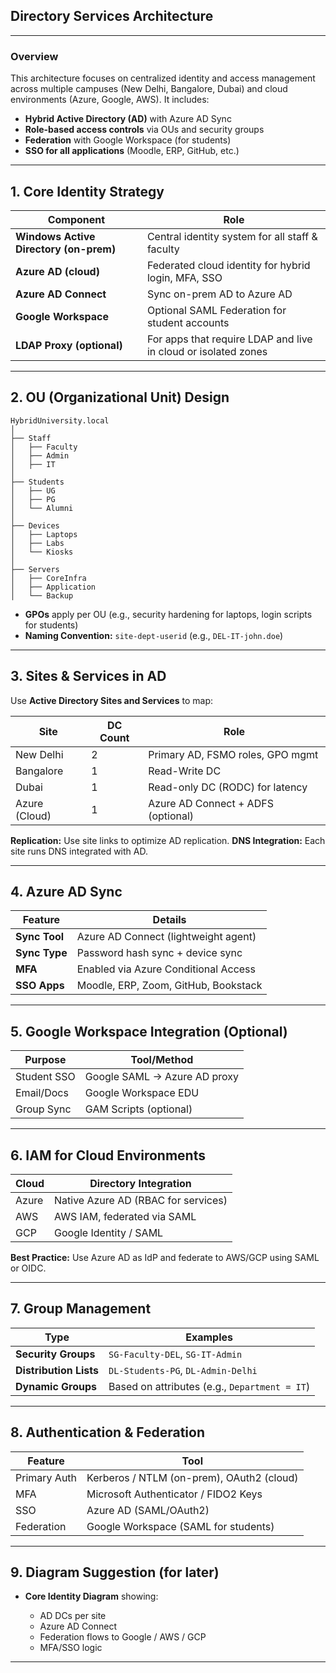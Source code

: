 ## **Directory Services Architecture**
---

### **Overview**

This architecture focuses on centralized identity and access management across multiple campuses (New Delhi, Bangalore, Dubai) and cloud environments (Azure, Google, AWS). It includes:

* **Hybrid Active Directory (AD)** with Azure AD Sync
* **Role-based access controls** via OUs and security groups
* **Federation** with Google Workspace (for students)
* **SSO for all applications** (Moodle, ERP, GitHub, etc.)

---

## **1. Core Identity Strategy**

| Component                              | Role                                                           |
| -------------------------------------- | -------------------------------------------------------------- |
| **Windows Active Directory (on-prem)** | Central identity system for all staff & faculty                |
| **Azure AD (cloud)**                   | Federated cloud identity for hybrid login, MFA, SSO            |
| **Azure AD Connect**                   | Sync on-prem AD to Azure AD                                    |
| **Google Workspace**                   | Optional SAML Federation for student accounts                  |
| **LDAP Proxy (optional)**              | For apps that require LDAP and live in cloud or isolated zones |

---

## **2. OU (Organizational Unit) Design**

```
HybridUniversity.local
│
├── Staff
│   ├── Faculty
│   ├── Admin
│   ├── IT
│
├── Students
│   ├── UG
│   ├── PG
│   └── Alumni
│
├── Devices
│   ├── Laptops
│   ├── Labs
│   └── Kiosks
│
├── Servers
│   ├── CoreInfra
│   ├── Application
│   └── Backup
```

* **GPOs** apply per OU (e.g., security hardening for laptops, login scripts for students)
* **Naming Convention:** `site-dept-userid` (e.g., `DEL-IT-john.doe`)

---

## **3. Sites & Services in AD**

Use **Active Directory Sites and Services** to map:

| Site          | DC Count | Role                               |
| ------------- | -------- | ---------------------------------- |
| New Delhi     | 2        | Primary AD, FSMO roles, GPO mgmt   |
| Bangalore     | 1        | Read-Write DC                      |
| Dubai         | 1        | Read-only DC (RODC) for latency    |
| Azure (Cloud) | 1        | Azure AD Connect + ADFS (optional) |

**Replication:** Use site links to optimize AD replication.
**DNS Integration:** Each site runs DNS integrated with AD.

---

## **4. Azure AD Sync**

| Feature       | Details                              |
| ------------- | ------------------------------------ |
| **Sync Tool** | Azure AD Connect (lightweight agent) |
| **Sync Type** | Password hash sync + device sync     |
| **MFA**       | Enabled via Azure Conditional Access |
| **SSO Apps**  | Moodle, ERP, Zoom, GitHub, Bookstack |

---

## **5. Google Workspace Integration (Optional)**

| Purpose     | Tool/Method                  |
| ----------- | ---------------------------- |
| Student SSO | Google SAML → Azure AD proxy |
| Email/Docs  | Google Workspace EDU         |
| Group Sync  | GAM Scripts (optional)       |

---

## **6. IAM for Cloud Environments**

| Cloud | Directory Integration               |
| ----- | ----------------------------------- |
| Azure | Native Azure AD (RBAC for services) |
| AWS   | AWS IAM, federated via SAML         |
| GCP   | Google Identity / SAML              |

**Best Practice:** Use Azure AD as IdP and federate to AWS/GCP using SAML or OIDC.

---

## **7. Group Management**

| Type                   | Examples                                      |
| ---------------------- | --------------------------------------------- |
| **Security Groups**    | `SG-Faculty-DEL`, `SG-IT-Admin`               |
| **Distribution Lists** | `DL-Students-PG`, `DL-Admin-Delhi`            |
| **Dynamic Groups**     | Based on attributes (e.g., `Department = IT`) |

---

## **8. Authentication & Federation**

| Feature      | Tool                                      |
| ------------ | ----------------------------------------- |
| Primary Auth | Kerberos / NTLM (on-prem), OAuth2 (cloud) |
| MFA          | Microsoft Authenticator / FIDO2 Keys      |
| SSO          | Azure AD (SAML/OAuth2)                    |
| Federation   | Google Workspace (SAML for students)      |

---

## **9. Diagram Suggestion (for later)**

* **Core Identity Diagram** showing:

  * AD DCs per site
  * Azure AD Connect
  * Federation flows to Google / AWS / GCP
  * MFA/SSO logic
---
